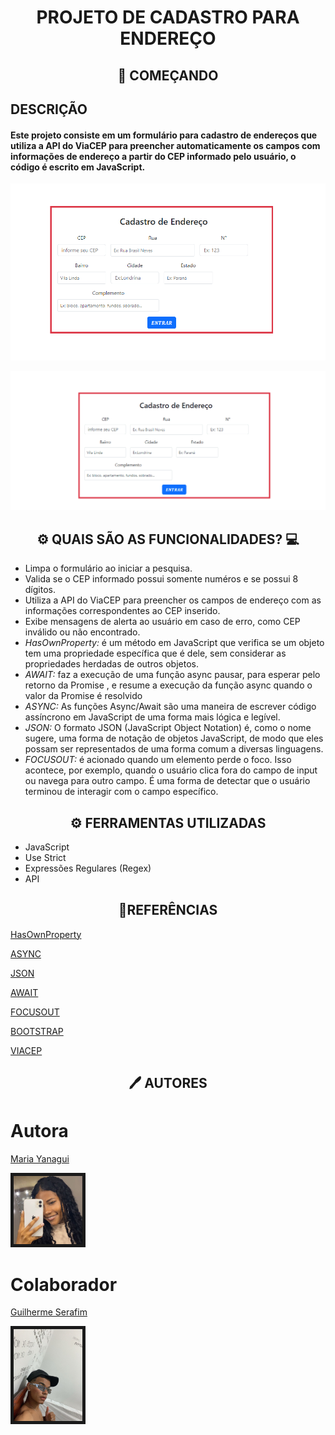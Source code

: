 <h1 align="center">PROJETO DE CADASTRO PARA ENDEREÇO </h1>

<h2 align="center">🚀 COMEÇANDO </h2>

## DESCRIÇÃO

#### Este projeto consiste em um formulário para cadastro de endereços que utiliza a API do ViaCEP para preencher automaticamente os campos com informações de endereço a partir do CEP informado pelo usuário, o código é escrito em JavaScript.


![alt text]({08D4E930-7248-40F7-93C6-8E93073CF8C1}.png)


![alt text](viacep.gif)
## <h2 align="center">⚙️ QUAIS SÃO AS FUNCIONALIDADES? 💻</h2>


* Limpa o formulário ao iniciar a pesquisa.
* Valida se o CEP informado possui somente numéros e se possui 8 dígitos.
* Utiliza a API do ViaCEP para preencher os campos de endereço com as informações correspondentes ao CEP inserido.
* Exibe mensagens de alerta ao usuário em caso de erro, como CEP inválido ou não encontrado.
* *HasOwnProperty:* é um método em JavaScript que verifica se um objeto tem uma propriedade específica que é dele, sem considerar as propriedades herdadas de outros objetos. 
* *AWAIT:* faz a execução de uma função async pausar, para esperar pelo retorno da Promise , e resume a execução da função async quando o valor da Promise é resolvido
* *ASYNC:* As funções Async/Await são uma maneira de escrever código assíncrono em JavaScript de uma forma mais lógica e legível.
* *JSON:* O formato JSON (JavaScript Object Notation) é, como o nome sugere, uma forma de notação de objetos JavaScript, de modo que eles possam ser representados de uma forma comum a diversas linguagens.
* *FOCUSOUT:* é acionado quando um elemento perde o foco. Isso acontece, por exemplo, quando o usuário clica fora do campo de input ou navega para outro campo. É uma forma de detectar que o usuário terminou de interagir com o campo específico.

<h2 align="center">⚙️ FERRAMENTAS UTILIZADAS</h2>

* JavaScript 
* Use Strict
* Expressões Regulares (Regex)
* API

<h2 align="center">📎REFERÊNCIAS</h2>

[HasOwnProperty](https://developer.mozilla.org/en-US/docs/Web/JavaScript/Reference/Global_Objects/Object/hasOwnProperty)

[ASYNC](https://www.locaweb.com.br/blog/temas/codigo-aberto/javascript/#:~:text=As%20fun%C3%A7%C3%B5es%20Async%2FAwait%20s%C3%A3o,para%20lidar%20com%20opera%C3%A7%C3%B5es%20ass%C3%ADncronas)

[JSON](https://www.alura.com.br/artigos/o-que-e-json?utm_term=&utm_campaign=%5BSearch%5D+%5BPerformance%5D+-+Dynamic+Search+Ads+-+Artigos+e+Conte%C3%BAdos&utm_source=adwords&utm_medium=ppc&hsa_acc=7964138385&hsa_cam=11384329873&hsa_grp=164240702375&hsa_ad=703853654617&hsa_src=g&hsa_tgt=aud-396128415587:dsa-2276348409543&hsa_kw=&hsa_mt=&hsa_net=adwords&hsa_ver=3&gad_source=1&gclid=EAIaIQobChMIs-KXxLfyiAMVMgaHAx0j0xT6EAAYASAAEgK5sPD_BwE)

[AWAIT](https://developer.mozilla.org/pt-BR/docs/Web/JavaScript/Reference/Operators/await)

[FOCUSOUT](https://developer.mozilla.org/pt-BR/docs/Web/API/Element/focusout_event)

[BOOTSTRAP](https://getbootstrap.com/)

[VIACEP](https://viacep.com.br/)

<h2 align="center">🖊️ AUTORES </h2>

# Autora

[Maria Yanagui](https://github.com/MariaYanagui)

<img src="yanagui.jpeg" width=110px border=5px>

# Colaborador 
[Guilherme Serafim](https://github.com/Guilimas2)

<img src="gui.jpeg" width= 110px border=5px>
